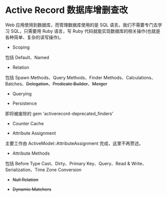 # Active Record 数据库增删查改

Web 应用使用到数据库，而管理数据库使用的是 SQL 语言。我们不需要专门去学习 SQL，只需要用 Ruby 语言，写 Ruby 代码就能实现数据库的相关操作(也就是各种简单、复杂的读写操作)。

- Scoping

包括 Default、Named

- Relation

包括 Spawn Methods、Query Methods、Finder Methods、Calculations、Batches、~~Delegation~~、~~Predicate Builder~~、~~Merger~~

- Querying

- Persistence

即将被废除的 gem 'activerecord-deprecated_finders'

- Counter Cache

- Attribute Assignment

主要工作由 ActiveModel::AttributeAssignment 完成，这里不再赘述。

- Attribute Methods

包括 Before Type Cast、Dirty、Primary Key、Query、Read & Write、Serialization、Time Zone Conversion

- ~~Null Relation~~

- ~~Dynamic Matchers~~

